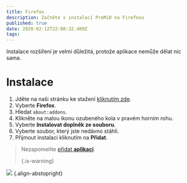 ```yaml
---
title: Firefox
description: Začněte s instalací PreMiD na Firefoxu
published: true
date: 2020-02-12T22:08:32.409Z
tags:
---
```


Instalace rozšíření je velmi důležitá, protože aplikace nemůže dělat nic sama.

# Instalace
1. Jděte na naši stránku ke stažení [kliknutím zde](https://premid.app/downloads).
2. Vyberte **Firefox**.
3. Hledat `about:addons`.
4. Klikněte na malou ikonu ozubeného kola v pravém horním rohu.
5. Vyberte **Instalovat doplněk ze souboru**.
6. Vyberte soubor, který jste nedávno stáhli.
7. Přijmout instalaci kliknutím na **Přidat**.

> Nezapomeňte [přidat **aplikaci**](/install). 
> 
> {.is-warning}

![](https://img.icons8.com/color/2x/firefox.png) {.align-abstopright}